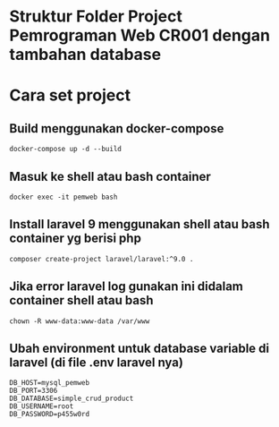 # Struktur Folder Project Pemrograman Web CR001 dengan tambahan database

# Cara set project

## Build menggunakan docker-compose

```shell
docker-compose up -d --build
```

## Masuk ke shell atau bash container

```shell
docker exec -it pemweb bash
```

## Install laravel 9 menggunakan shell atau bash container yg berisi php

```shell
composer create-project laravel/laravel:^9.0 .
```

## Jika error laravel log gunakan ini didalam container shell atau bash

```shell
chown -R www-data:www-data /var/www
```

## Ubah environment untuk database variable di laravel (di file .env laravel nya) 

```shell
DB_HOST=mysql_pemweb
DB_PORT=3306
DB_DATABASE=simple_crud_product
DB_USERNAME=root
DB_PASSWORD=p455w0rd
```
